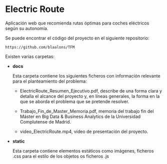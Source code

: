 # Electric Route

Aplicación web que recomienda rutas óptimas para coches eléctricos según su autonomía.

Se puede encontrar el código del proyecto en el siguiente repositorio:

	https://github.com/blaalons/TFM
	
Existen varias carpetas:

- __docs__

	Esta carpeta contiene los siguientes ficheros con información relevante para el planteamiento del problema:
	
	* ElectricRoute_Resumen_Ejecutivo.pdf, describe de una forma clara y detalla el alcance del proyecto y, en líneas generales, la forma en la que se aborda el problema que se pretende resolver.

	* Trabajo_Fin_de_Master_Memoria.pdf, memoria del trabajo fin del Máster en Big Data & Business Analytics de la Universidad Complutense de Madrid.
	
	* video_ElectricRoute.mp4, vídeo de presentación del proyecto.

- __static__

	Esta carpeta contiene elementos estáticos como imágenes, ficheros .css para el estilo de los objetos os ficheros .js




